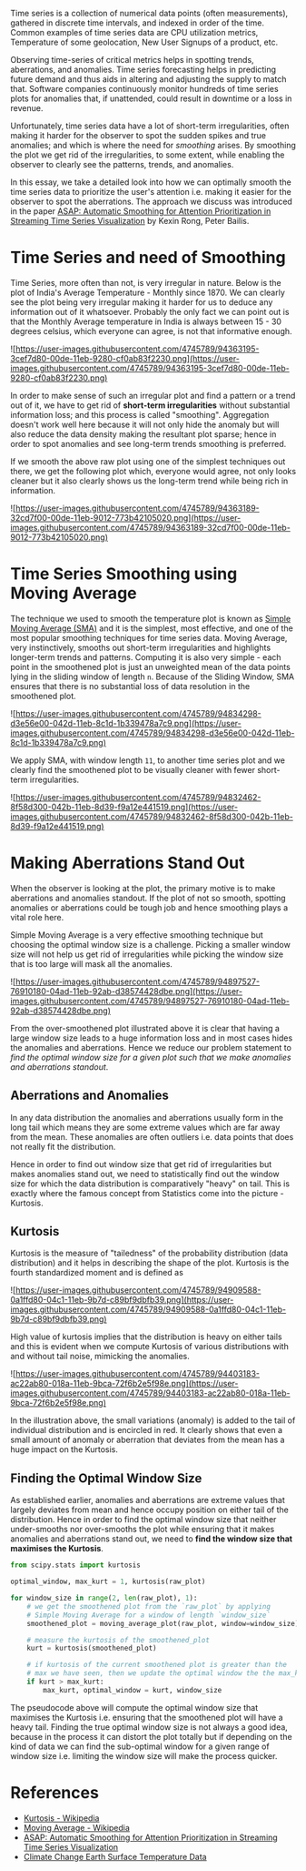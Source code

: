 Time series is a collection of numerical data points (often measurements), gathered in discrete time intervals, and indexed in order of the time. Common examples of time series data are CPU utilization metrics, Temperature of some geolocation, New User Signups of a product, etc.

Observing time-series of critical metrics helps in spotting trends, aberrations, and anomalies. Time series forecasting helps in predicting future demand and thus aids in altering and adjusting the supply to match that. Software companies continuously monitor hundreds of time series plots for anomalies that, if unattended, could result in downtime or a loss in revenue.

Unfortunately, time series data have a lot of short-term irregularities, often making it harder for the observer to spot the sudden spikes and true anomalies; and which is where the need for *smoothing* arises. By smoothing the plot we get rid of the irregularities, to some extent, while enabling the observer to clearly see the patterns, trends, and anomalies.

In this essay, we take a detailed look into how we can optimally smooth the time series data to prioritize the user's attention i.e. making it easier for the observer to spot the aberrations. The approach we discuss was introduced in the paper [ASAP: Automatic Smoothing for Attention Prioritization in Streaming Time Series Visualization](https://arxiv.org/abs/1703.00983) by Kexin Rong, Peter Bailis.

# Time Series and need of Smoothing

Time Series, more often than not, is very irregular in nature. Below is the plot of India's Average Temperature - Monthly since 1870. We can clearly see the plot being very irregular making it harder for us to deduce any information out of it whatsoever. Probably the only fact we can point out is that the Monthly Average temperature in India is always between 15 - 30 degrees celsius, which everyone can agree, is not that informative enough.

![https://user-images.githubusercontent.com/4745789/94363195-3cef7d80-00de-11eb-9280-cf0ab83f2230.png](https://user-images.githubusercontent.com/4745789/94363195-3cef7d80-00de-11eb-9280-cf0ab83f2230.png)

In order to make sense of such an irregular plot and find a pattern or a trend out of it, we have to get rid of **short-term irregularities** without substantial information loss; and this process is called "smoothing". Aggregation doesn't work well here because it will not only hide the anomaly but will also reduce the data density making the resultant plot sparse; hence in order to spot anomalies and see long-term trends smoothing is preferred.

If we smooth the above raw plot using one of the simplest techniques out there, we get the following plot which, everyone would agree, not only looks cleaner but it also clearly shows us the long-term trend while being rich in information.

![https://user-images.githubusercontent.com/4745789/94363189-32cd7f00-00de-11eb-9012-773b42105020.png](https://user-images.githubusercontent.com/4745789/94363189-32cd7f00-00de-11eb-9012-773b42105020.png)

# Time Series Smoothing using Moving Average

The technique we used to smooth the temperature plot is known as [Simple Moving Average (SMA)](https://en.wikipedia.org/wiki/Moving_average) and it is the simplest, most effective, and one of the most popular smoothing techniques for time series data. Moving Average, very instinctively, smooths out short-term irregularities and highlights longer-term trends and patterns. Computing it is also very simple - each point in the smoothened plot is just an unweighted mean of the data points lying in the sliding window of length `n`. Because of the Sliding Window, SMA ensures that there is no substantial loss of data resolution in the smoothened plot.

![https://user-images.githubusercontent.com/4745789/94834298-d3e56e00-042d-11eb-8c1d-1b339478a7c9.png](https://user-images.githubusercontent.com/4745789/94834298-d3e56e00-042d-11eb-8c1d-1b339478a7c9.png)

We apply SMA, with window length `11`, to another time series plot and we clearly find the smoothened plot to be visually cleaner with fewer short-term irregularities.

![https://user-images.githubusercontent.com/4745789/94832462-8f58d300-042b-11eb-8d39-f9a12e441519.png](https://user-images.githubusercontent.com/4745789/94832462-8f58d300-042b-11eb-8d39-f9a12e441519.png)

# Making Aberrations Stand Out

When the observer is looking at the plot, the primary motive is to make aberrations and anomalies standout. If the plot of not so smooth, spotting anomalies or aberrations could be tough job and hence smoothing plays a vital role here.

Simple Moving Average is a very effective smoothing technique but choosing the optimal window size is a challenge. Picking a smaller window size will not help us get rid of irregularities while picking the window size that is too large will mask all the anomalies.

![https://user-images.githubusercontent.com/4745789/94897527-76910180-04ad-11eb-92ab-d38574428dbe.png](https://user-images.githubusercontent.com/4745789/94897527-76910180-04ad-11eb-92ab-d38574428dbe.png)

From the over-smoothened plot illustrated above it is clear that having a large window size leads to a huge information loss and in most cases hides the anomalies and aberrations. Hence we reduce our problem statement to *find the optimal window size for a given plot such that we make anomalies and aberrations standout*.

## Aberrations and Anomalies

In any data distribution the anomalies and aberrations usually form in the long tail which means they are some extreme values which are far away from the mean. These anomalies are often outliers i.e. data points that does not really fit the distribution.

Hence in order to find out window size that get rid of irregularities but makes anomalies stand out, we need to statistically find out the window size for which the data distribution is comparatively "heavy" on tail. This is exactly where the famous concept from Statistics come into the picture - Kurtosis.

## Kurtosis

Kurtosis is the measure of "tailedness" of the probability distribution (data distribution) and it helps in describing the shape of the plot. Kurtosis is the fourth standardized moment and is defined as

![https://user-images.githubusercontent.com/4745789/94909588-0a1ffd80-04c1-11eb-9b7d-c89bf9dbfb39.png](https://user-images.githubusercontent.com/4745789/94909588-0a1ffd80-04c1-11eb-9b7d-c89bf9dbfb39.png)

High value of kurtosis implies that the distribution is heavy on either tails and this is evident when we compute Kurtosis of various distributions with and without tail noise, mimicking the anomalies.

![https://user-images.githubusercontent.com/4745789/94403183-ac22ab80-018a-11eb-9bca-72f6b2e5f98e.png](https://user-images.githubusercontent.com/4745789/94403183-ac22ab80-018a-11eb-9bca-72f6b2e5f98e.png)

In the illustration above, the small variations (anomaly) is added to the tail of individual distribution and is encircled in red. It clearly shows that even a small amount of anomaly or aberration that deviates from the mean has a huge impact on the Kurtosis.

## Finding the Optimal Window Size

As established earlier, anomalies and aberrations are extreme values that largely deviates from mean and hence occupy position on either tail of the distribution. Hence in order to find the optimal window size that neither under-smooths nor over-smooths the plot while ensuring that it makes anomalies and aberrations stand out, we need to **find the window size that maximises the Kurtosis**.

```python
from scipy.stats import kurtosis

optimal_window, max_kurt = 1, kurtosis(raw_plot)

for window_size in range(2, len(raw_plot), 1):
    # we get the smoothened plot from the `raw_plot` by applying
    # Simple Moving Average for a window of length `window_size`
    smoothened_plot = moving_average_plot(raw_plot, window=window_size)

    # measure the kurtosis of the smoothened_plot
    kurt = kurtosis(smoothened_plot)

    # if kurtosis of the current smoothened plot is greater than the
    # max we have seen, then we update the optimal window the the max_kurt
    if kurt > max_kurt:
        max_kurt, optimal_window = kurt, window_size
```

The pseudocode above will compute the optimal window size that maximises the Kurtosis i.e. ensuring that the smoothened plot will have a heavy tail. Finding the true optimal window size is not always a good idea, because in the process it can distort the plot totally but if depending on the kind of data we can find the sub-optimal window for a given range of window size i.e. limiting the window size will make the process quicker.

# References

- [Kurtosis - Wikipedia](https://en.wikipedia.org/wiki/Kurtosis)
- [Moving Average - Wikipedia](https://en.wikipedia.org/wiki/Moving_average)
- [ASAP: Automatic Smoothing for Attention Prioritization in Streaming Time Series Visualization](https://arxiv.org/abs/1703.00983)
- [Climate Change Earth Surface Temperature Data](https://www.kaggle.com/berkeleyearth/climate-change-earth-surface-temperature-data)
